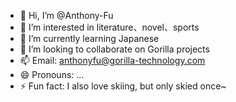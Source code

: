 - 👋 Hi, I’m @Anthony-Fu
- 👀 I’m interested in literature、novel、sports
- 🌱 I’m currently learning Japanese
- 💞️ I’m looking to collaborate on Gorilla projects
- 📫 Email: anthonyfu@gorilla-technology.com
- 😄 Pronouns: ...
- ⚡ Fun fact: I also love skiing, but only skied once~

<!---
Anthony-Fu/Anthony-Fu is a ✨ special ✨ repository because its `README.md` (this file) appears on your GitHub profile.
You can click the Preview link to take a look at your changes.
--->
